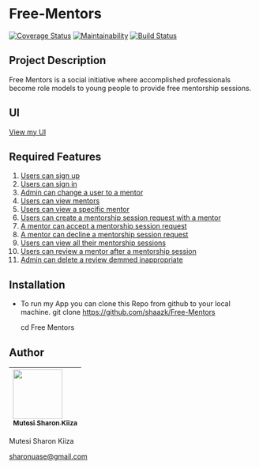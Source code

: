 # Free-Mentors
[![Coverage Status](https://coveralls.io/repos/github/shaazk/Free-Mentors/badge.svg?branch=develop)](https://coveralls.io/github/shaazk/Free-Mentors?branch=develop) [![Maintainability](https://api.codeclimate.com/v1/badges/c6be0c516e415fe49499/maintainability)](https://codeclimate.com/github/shaazk/Free-Mentors/maintainability) [![Build Status](https://travis-ci.org/shaazk/Free-Mentors.svg?branch=develop)](https://travis-ci.org/shaazk/Free-Mentors)
## Project Description
Free Mentors is a social initiative where accomplished professionals become role models to young people to provide free mentorship sessions.


## UI 
[View my UI](https://shaazk.github.io/Free-Mentors/UI/)

## Required Features
1. [Users can sign up](https://shaazk.github.io/Free-Mentors/UI/pages/signup.html)
2. [Users can sign in](https://shaazk.github.io/Free-Mentors/UI/pages/login.html)
3. [Admin can change a user to a mentor](https://shaazk.github.io/Free-Mentors/UI/pages/admin.html)
4. [Users can view mentors](https://shaazk.github.io/Free-Mentors/UI/pages/mentors.html)
5. [Users can view a specific mentor](https://shaazk.github.io/Free-Mentors/UI/pages/mentorProfile.html)
6. [Users can create a mentorship session request with a mentor]()
7. [A mentor can accept a mentorship session request](https://shaazk.github.io/Free-Mentors/UI/pages/session-request.html)
8. [A mentor can decline a mentorship session request](https://shaazk.github.io/Free-Mentors/UI/pages/session-request.html)
9. [Users can view all their mentorship sessions](https://shaazk.github.io/Free-Mentors/UI/pages/menteeAccount.html)
10. [Users can review a mentor after a mentorship session](https://shaazk.github.io/Free-Mentors/UI/pages/specificMentorReview.html)
11. [Admin can delete a review demmed inappropriate](https://shaazk.github.io/Free-Mentors/UI/pages/mentor-review.html)



## Installation

- To run my App you can clone this Repo from github to your local machine.
  git clone <https://github.com/shaazk/Free-Mentors>

  cd Free Mentors

## Author

| [<img src="https://github.com/shaazk.png" width="100px;"><br><sub><b>Mutesi Sharon Kiiza</b></sub>](https://github.com/shaazk/Free-Mentors) |
| :------------------------------------------------------------------------------------------------------------------------ |
Mutesi Sharon Kiiza

sharonuase@gmail.com
